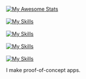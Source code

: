 [![My Awesome Stats](https://awesome-github-stats.azurewebsites.net/user-stats/StormTersteeg?cardType=level&theme=github-dark&preferLogin=false)](https://git.io/awesome-stats-card)
<br/><br/>
[![My Skills](https://skillicons.dev/icons?i=cs,net,java,kotlin,androidstudio)](https://skillicons.dev)
<br/><br/>
[![My Skills](https://skillicons.dev/icons?i=vue,vuetify,nextjs,cypress,js,typescript,react,jquery,php,html,css,sass)](https://skillicons.dev)
<br/><br/>
[![My Skills](https://skillicons.dev/icons?i=cpp,mysql,postgresql,mongodb,python,selenium,discordbots)](https://skillicons.dev)
<br/><br/>
[![My Skills](https://skillicons.dev/icons?i=figma,photoshop,premiere,aftereffects)](https://skillicons.dev)

I make proof-of-concept apps.
